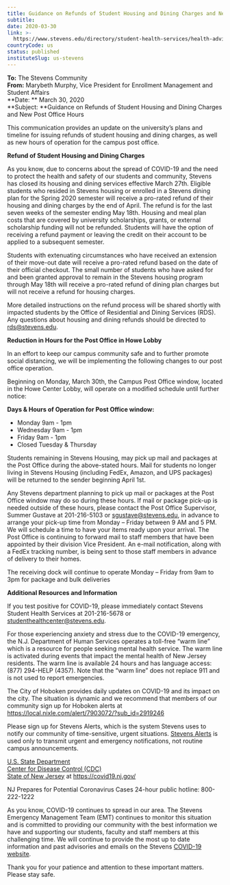 ```yaml
---
title: Guidance on Refunds of Student Housing and Dining Charges and New Post Office Hours
subtitle: 
date: 2020-03-30
link: >-
  https://www.stevens.edu/directory/student-health-services/health-advisory-update/coronavirus-2019-covid-19-information
countryCode: us
status: published
instituteSlug: us-stevens
---
```

**To:** The Stevens Community  
 **From:** Marybeth Murphy, Vice President for Enrollment Management and Student Affairs  
 **Date:  ** March 30, 2020   
 **Subject:  **Guidance on Refunds of Student Housing and Dining Charges and New Post Office Hours 

This communication provides an update on the university’s plans and timeline for issuing refunds of student housing and dining charges, as well as new hours of operation for the campus post office. 

**Refund of Student Housing and Dining Charges**

As you know, due to concerns about the spread of COVID-19 and the need to protect the health and safety of our students and community, Stevens has closed its housing and dining services effective March 27th.  Eligible students who resided in Stevens housing or enrolled in a Stevens dining plan for the Spring 2020 semester will receive a pro-rated refund of their housing and dining charges by the end of April. The refund is for the last seven weeks of the semester ending May 18th. Housing and meal plan costs that are covered by university scholarships, grants, or external scholarship funding will not be refunded. Students will have the option of receiving a refund payment or leaving the credit on their account to be applied to a subsequent semester.

Students with extenuating circumstances who have received an extension of their move-out date will receive a pro-rated refund based on the date of their official checkout.  The small number of students who have asked for and been granted approval to remain in the Stevens housing program through May 18th will receive a pro-rated refund of dining plan charges but will not receive a refund for housing charges.

More detailed instructions on the refund process will be shared shortly with impacted students by the Office of Residential and Dining Services (RDS). Any questions about housing and dining refunds should be directed to [rds@stevens.edu](mailto:rds@stevens.edu).

**Reduction in Hours for the Post Office in Howe Lobby**

In an effort to keep our campus community safe and to further promote social distancing, we will be implementing the following changes to our post office operation.

Beginning on Monday, March 30th, the Campus Post Office window, located in the Howe Center Lobby, will operate on a modified schedule until further notice:

**Days & Hours of Operation for Post Office window:**

  * Monday 9am - 1pm
  * Wednesday 9am - 1pm
  * Friday 9am - 1pm
  * Closed Tuesday & Thursday  



Students remaining in Stevens Housing, may pick up mail and packages at the Post Office during the above-stated hours.  Mail for students no longer living in Stevens Housing (including FedEx, Amazon, and UPS packages) will be returned to the sender beginning April 1st. 

Any Stevens department planning to pick up mail or packages at the Post Office window may do so during these hours.  If mail or package pick-up is needed outside of these hours, please contact the Post Office Supervisor, Summer Gustave at 201-216-5103 or [sgustave@stevens.edu](mailto:sgustave@stevens.edu), in advance to arrange your pick-up time from Monday – Friday between 9 AM and 5 PM. We will schedule a time to have your items ready upon your arrival. The Post Office is continuing to forward mail to staff members that have been appointed by their division Vice President. An e-mail notification, along with a FedEx tracking number, is being sent to those staff members in advance of delivery to their homes.

The receiving dock will continue to operate Monday – Friday from 9am to 3pm for package and bulk deliveries

**Additional Resources and Information**

If you test positive for COVID-19, please immediately contact Stevens Student Health Services at 201-216-5678 or [studenthealthcenter@stevens.edu](mailto:studenthealthcenter@stevens.edu).

For those experiencing anxiety and stress due to the COVID-19 emergency, the N.J. Department of Human Services operates a toll-free “warm line” which is a resource for people seeking mental health service. The warm line is activated during events that impact the mental health of New Jersey residents. The warm line is available 24 hours and has language access: (877) 294-HELP (4357). Note that the “warm line” does not replace 911 and is not used to report emergencies.

The City of Hoboken provides daily updates on COVID-19 and its impact on the city. The situation is dynamic and we recommend that members of our community sign up for Hoboken alerts at <https://local.nixle.com/alert/7903072/?sub_id=2919246>

Please sign up for Stevens Alerts, which is the system Stevens uses to notify our community of time-sensitive, urgent situations.  [Stevens Alerts](https://nam02.safelinks.protection.outlook.com/?url=http://member.everbridge.net/index/3091830992273631#/login&data=02%7C01%7Cmmurphy4@stevens.edu%7C3670407b30db4b26216b08d7bbb7a02e%7C8d1a69ec03b54345ae21dad112f5fb4f%7C0%7C0%7C637184269679223204&sdata=JVGdv09zjsR0GdhOVXQTtLCC+p1Gz+aTuyxbaue8pEc=&reserved=0) is used only to transmit urgent and emergency notifications, not routine campus announcements.

[U.S. State Department  
](https://travel.state.gov/content/travel/en/traveladvisories/traveladvisories/china-travel-advisory.html)[Center for Disease Control (CDC)  
](https://www.cdc.gov/coronavirus/2019-ncov/index.html)[State of New Jersey](https://www.nj.gov/health/cd/topics/ncov.shtml) at <https://covid19.nj.gov/>

NJ Prepares for Potential Coronavirus Cases 24-hour public hotline: 800-222-1222 

As you know, COVID-19 continues to spread in our area.  The Stevens Emergency Management Team (EMT) continues to monitor this situation and is committed to providing our community with the best information we have and supporting our students, faculty and staff members at this challenging time. We will continue to provide the most up to date information and past advisories and emails on the Stevens [COVID-19 website](https://www.stevens.edu/directory/student-health-services/health-advisory-update/coronavirus-2019-covid-19-information). 

Thank you for your patience and attention to these important matters.  Please stay safe.
